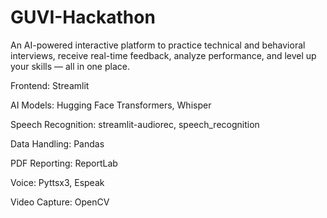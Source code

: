 # GUVI-Hackathon
An AI-powered interactive platform to practice technical and behavioral interviews, receive real-time feedback, analyze performance, and level up your skills — all in one place.

Frontend: Streamlit

AI Models: Hugging Face Transformers, Whisper

Speech Recognition: streamlit-audiorec, speech_recognition

Data Handling: Pandas

PDF Reporting: ReportLab

Voice: Pyttsx3, Espeak

Video Capture: OpenCV

